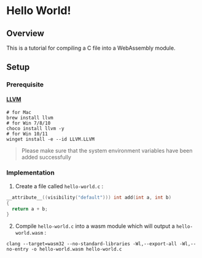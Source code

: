 # Hello World!

## Overview

This is a tutorial for compiling a C file into a WebAssembly module.

## Setup

### Prerequisite

#### [LLVM][1]

```shell
# for Mac
brew install llvm
# for Win 7/8/10
choco install llvm -y
# for Win 10/11
winget install -e --id LLVM.LLVM
```

> Please make sure that the system environment variables have been added successfully

### Implementation

1.  Create a file called `hello-world.c` :

```c
__attribute__((visibility("default"))) int add(int a, int b)
{
  return a + b;
}
```

2.  Compile `hello-world.c` into a wasm module which will output a `hello-world.wasm` :

```shell
clang --target=wasm32 --no-standard-libraries -Wl,--export-all -Wl,--no-entry -o hello-world.wasm hello-world.c
```

[1]: https://llvm.org/

